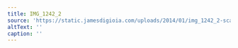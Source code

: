 ```yaml
---
title: IMG_1242_2
source: 'https://static.jamesdigioia.com/uploads/2014/01/img_1242_2-scaled.jpg'
altText: ''
caption: ''
---
```



